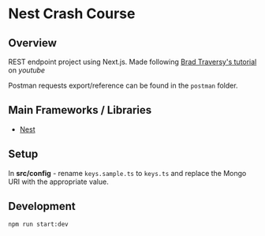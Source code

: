 # Nest Crash Course

## Overview 
REST endpoint project using Next.js. Made following [Brad Traversy's tutorial](https://www.youtube.com/watch?v=wqhNoDE6pb4) on *youtube*

Postman requests export/reference can be found in the `postman` folder.

## Main Frameworks / Libraries
- [Nest](https://nestjs.com/)

## Setup

In **src/config** - rename `keys.sample.ts` to `keys.ts` and replace the Mongo URI with the appropriate value. 

## Development 
`npm run start:dev`